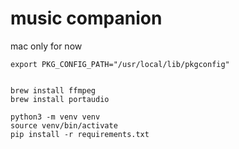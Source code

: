 # music companion

mac only for now

```
export PKG_CONFIG_PATH="/usr/local/lib/pkgconfig"


```


```
brew install ffmpeg
brew install portaudio

```


```
python3 -m venv venv
source venv/bin/activate
pip install -r requirements.txt
```

